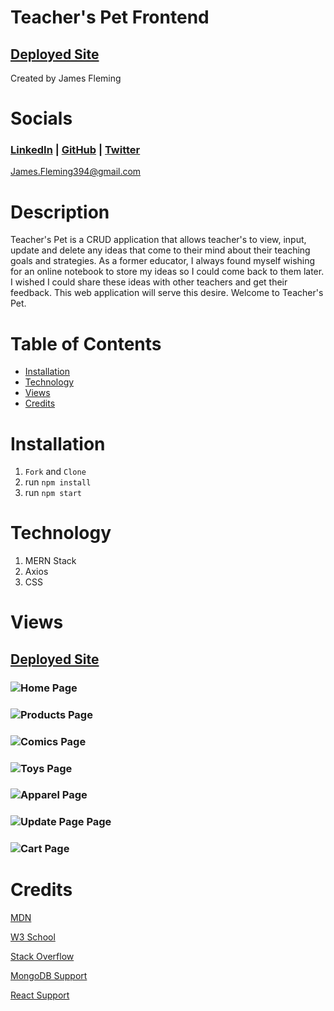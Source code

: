 # Teacher's Pet Frontend

## [Deployed Site]()
Created by James Fleming
# Socials

### [LinkedIn](https://www.linkedin.com/in/james--fleming/) | [GitHub](https://github.com/James-fleming394) | [Twitter](https://twitter.com/jflem394) 

James.Fleming394@gmail.com

# Description
Teacher's Pet is a CRUD application that allows teacher's to view, input, update and delete any ideas that come to their mind about their teaching goals and strategies.  As a former educator, I always found myself wishing for an online notebook to store my ideas so I could come back to them later.  I wished I could share these ideas with other teachers and get their feedback.  This web application will serve this desire.  Welcome to Teacher's Pet. 

# Table of Contents

- [Installation](#installation)
- [Technology](#technology)
- [Views](#views)
- [Credits](#credits)


# Installation

1. `Fork` and `Clone`
2. run `npm install`
3. run `npm start`

# Technology

1. MERN Stack
2. Axios
3. CSS

# Views 

## [Deployed Site]()

### ![Home Page]()
### ![Products Page]()
### ![Comics Page]()
### ![Toys Page]()
### ![Apparel Page]()
### ![Update Page Page]()
### ![Cart Page]()


# Credits 

[MDN](https://developer.mozilla.org/en-US/)

[W3 School](https://www.w3schools.com/)

[Stack Overflow](https://stackoverflow.com/)

[MongoDB Support](https://www.mongodb.com/home)

[React Support](https://reactjs.org/community/support.html)

